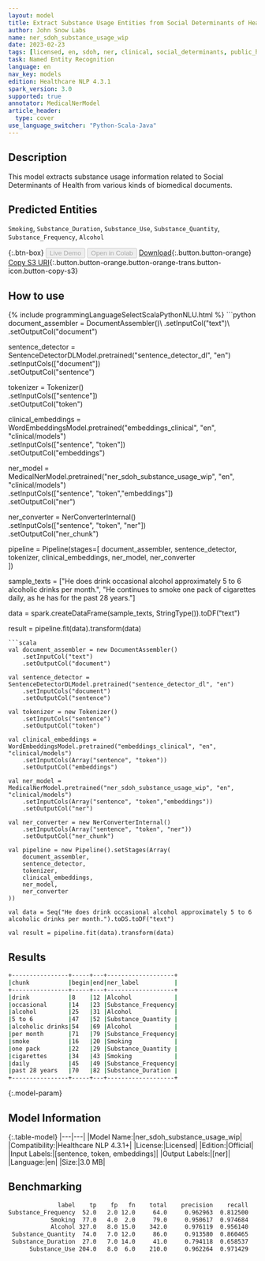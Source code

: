 ```yaml
---
layout: model
title: Extract Substance Usage Entities from Social Determinants of Health Texts
author: John Snow Labs
name: ner_sdoh_substance_usage_wip
date: 2023-02-23
tags: [licensed, en, sdoh, ner, clinical, social_determinants, public_health, substance_usage]
task: Named Entity Recognition
language: en
nav_key: models
edition: Healthcare NLP 4.3.1
spark_version: 3.0
supported: true
annotator: MedicalNerModel
article_header:
  type: cover
use_language_switcher: "Python-Scala-Java"
---
```


## Description

This model extracts substance usage information related to Social Determinants of Health from various kinds of biomedical documents.

## Predicted Entities

`Smoking`, `Substance_Duration`, `Substance_Use`, `Substance_Quantity`, `Substance_Frequency`, `Alcohol`

{:.btn-box}
<button class="button button-orange" disabled>Live Demo</button>
<button class="button button-orange" disabled>Open in Colab</button>
[Download](https://s3.amazonaws.com/auxdata.johnsnowlabs.com/clinical/models/ner_sdoh_substance_usage_wip_en_4.3.1_3.0_1677186927181.zip){:.button.button-orange}
[Copy S3 URI](s3://auxdata.johnsnowlabs.com/clinical/models/ner_sdoh_substance_usage_wip_en_4.3.1_3.0_1677186927181.zip){:.button.button-orange.button-orange-trans.button-icon.button-copy-s3}

## How to use



<div class="tabs-box" markdown="1">
{% include programmingLanguageSelectScalaPythonNLU.html %}
```python
document_assembler = DocumentAssembler()\
    .setInputCol("text")\
    .setOutputCol("document")

sentence_detector = SentenceDetectorDLModel.pretrained("sentence_detector_dl", "en")\
    .setInputCols(["document"])\
    .setOutputCol("sentence")

tokenizer = Tokenizer()\
    .setInputCols(["sentence"])\
    .setOutputCol("token")

clinical_embeddings = WordEmbeddingsModel.pretrained("embeddings_clinical", "en", "clinical/models")\
    .setInputCols(["sentence", "token"])\
    .setOutputCol("embeddings")

ner_model = MedicalNerModel.pretrained("ner_sdoh_substance_usage_wip", "en", "clinical/models")\
    .setInputCols(["sentence", "token","embeddings"])\
    .setOutputCol("ner")

ner_converter = NerConverterInternal()\
    .setInputCols(["sentence", "token", "ner"])\
    .setOutputCol("ner_chunk")

pipeline = Pipeline(stages=[
    document_assembler, 
    sentence_detector,
    tokenizer,
    clinical_embeddings,
    ner_model,
    ner_converter   
    ])

sample_texts = ["He does drink occasional alcohol approximately 5 to 6 alcoholic drinks per month.",
             "He continues to smoke one pack of cigarettes daily, as he has for the past 28 years."]


data = spark.createDataFrame(sample_texts, StringType()).toDF("text")

result = pipeline.fit(data).transform(data)
```
```scala
val document_assembler = new DocumentAssembler()
    .setInputCol("text")
    .setOutputCol("document")

val sentence_detector = SentenceDetectorDLModel.pretrained("sentence_detector_dl", "en")
    .setInputCols("document")
    .setOutputCol("sentence")

val tokenizer = new Tokenizer()
    .setInputCols("sentence")
    .setOutputCol("token")

val clinical_embeddings = WordEmbeddingsModel.pretrained("embeddings_clinical", "en", "clinical/models")
    .setInputCols(Array("sentence", "token"))
    .setOutputCol("embeddings")

val ner_model = MedicalNerModel.pretrained("ner_sdoh_substance_usage_wip", "en", "clinical/models")
    .setInputCols(Array("sentence", "token","embeddings"))
    .setOutputCol("ner")

val ner_converter = new NerConverterInternal()
    .setInputCols(Array("sentence", "token", "ner"))
    .setOutputCol("ner_chunk")

val pipeline = new Pipeline().setStages(Array(
    document_assembler, 
    sentence_detector,
    tokenizer,
    clinical_embeddings,
    ner_model,
    ner_converter   
))

val data = Seq("He does drink occasional alcohol approximately 5 to 6 alcoholic drinks per month.").toDS.toDF("text")

val result = pipeline.fit(data).transform(data)
```
</div>

## Results

```bash
+----------------+-----+---+-------------------+
|chunk           |begin|end|ner_label          |
+----------------+-----+---+-------------------+
|drink           |8    |12 |Alcohol            |
|occasional      |14   |23 |Substance_Frequency|
|alcohol         |25   |31 |Alcohol            |
|5 to 6          |47   |52 |Substance_Quantity |
|alcoholic drinks|54   |69 |Alcohol            |
|per month       |71   |79 |Substance_Frequency|
|smoke           |16   |20 |Smoking            |
|one pack        |22   |29 |Substance_Quantity |
|cigarettes      |34   |43 |Smoking            |
|daily           |45   |49 |Substance_Frequency|
|past 28 years   |70   |82 |Substance_Duration |
+----------------+-----+---+-------------------+
```

{:.model-param}
## Model Information

{:.table-model}
|---|---|
|Model Name:|ner_sdoh_substance_usage_wip|
|Compatibility:|Healthcare NLP 4.3.1+|
|License:|Licensed|
|Edition:|Official|
|Input Labels:|[sentence, token, embeddings]|
|Output Labels:|[ner]|
|Language:|en|
|Size:|3.0 MB|

## Benchmarking

```bash
              label	   tp	 fp	  fn	total	 precision	  recall	      f1
Substance_Frequency	 52.0	2.0	12.0	 64.0	  0.962963	0.812500	0.881356
            Smoking	 77.0	4.0	 2.0	 79.0	  0.950617	0.974684	0.962500
            Alcohol	327.0	8.0	15.0	342.0	  0.976119	0.956140	0.966027
 Substance_Quantity	 74.0	7.0	12.0	 86.0	  0.913580	0.860465	0.886228
 Substance_Duration	 27.0	7.0	14.0	 41.0	  0.794118	0.658537	0.720000
      Substance_Use	204.0	8.0	 6.0	210.0	  0.962264	0.971429	0.966825
```
